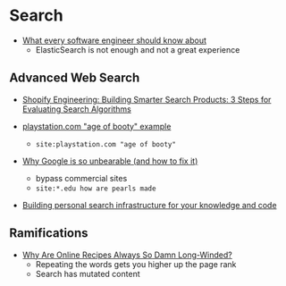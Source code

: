 Search
======

* [What every software engineer should know about](https://scribe.rip/p/what-every-software-engineer-should-know-about-search-27d1df99f80d)
    * ElasticSearch is not enough and not a great experience

Advanced Web Search
-------------------

* [Shopify Engineering: Building Smarter Search Products: 3 Steps for Evaluating Search Algorithms](https://shopify.engineering/evaluating-search-algorithms)

* [playstation.com "age of booty" example](https://www.google.com/search?q=site%3Aplaystation.com+%E2%80%9Cage+of+booty%22)
    * `site:playstation.com "age of booty"`
* [Why Google is so unbearable (and how to fix it)](https://ixns.github.io//lifehacks/computers/internet/2022/05/17/avoid-google-bloatware.html)
    * bypass commercial sites
    * `site:*.edu how are pearls made`

* [Building personal search infrastructure for your knowledge and code](https://beepb00p.xyz/pkm-search.html)

Ramifications
--------------

* [Why Are Online Recipes Always So Damn Long-Winded?](https://jjpryor.substack.com/p/why-are-online-recipes-always-so)
    * Repeating the words gets you higher up the page rank
    * Search has mutated content
